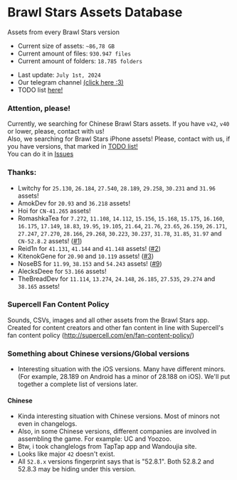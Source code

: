 # Brawl Stars Assets Database
Assets from every Brawl Stars version

* Current size of assets: `~86,78 GB`
* Current amount of files: `930.947 files` 
* Current amount of folders: `18.785 folders` 
<!--
holy shit why so many
-->
* Last update: `July 1st, 2024`
* Our telegram channel [(click here :3)](https://t.me/bsdatabase)
* TODO list [here!](./TODO.md)

### Attention, please!
Currently, we searching for Chinese Brawl Stars assets. If you have `v42`, `v40` or lower, please, contact with us!<br>
Also, we searching for Brawl Stars iPhone assets! Please, contact with us, if you have versions, that marked in [TODO list!](./TODO.md)<br>
You can do it in [Issues](https://github.com/tailsjs/brawl-stars-assets/issues/)

### Thanks:
* Lwitchy for `25.130`, `26.184`, `27.540`, `28.189`, `29.258`, `30.231` and `31.96` assets!
* AmokDev for `20.93` and `36.218` assets!
* Hoi for `CN-41.265` assets!
* RomashkaTea for `7.272`, `11.108`, `14.112`, `15.156`, `15.168`, `15.175`, `16.160`, `16.175`, `17.149`, `18.83`, `19.95`, `19.105`, `21.64`, `21.76`, `23.65`, `26.159`, `26.171`, `27.247`, `27.270`, `28.166`, `29.268`, `30.223`, `30.237`, `31.78`, `31.85`, `31.97` and `CN-52.8.2` assets! ([#1](https://github.com/tailsjs/brawl-stars-assets/issues/1))
* Reid1n for `41.131`, `41.144` and `41.148` assets! ([#2](https://github.com/tailsjs/brawl-stars-assets/issues/2))
* KitenokGene for `20.90` and `10.119` assets! ([#3](https://github.com/tailsjs/brawl-stars-assets/issues/3))
* NoseBS for `11.99`, `38.153` and `54.243` assets! ([#9](https://github.com/tailsjs/brawl-stars-assets/issues/9))
* AlecksDeee for `53.166` assets!
* TheBreadDev for `11.114`, `13.274`, `24.148`, `26.185`, `27.535`, `29.274` and `38.165` assets!

### Supercell Fan Content Policy
Sounds, CSVs, images and all other assets from the Brawl Stars app. Created for content creators and other fan content in line with Supercell's fan content policy (http://supercell.com/en/fan-content-policy/)



### Something about Chinese versions/Global versions
* Interesting situation with the iOS versions. Many have different minors. (For example, 28.189 on Android has a minor of 28.188 on iOS). We'll put together a complete list of versions later.
#### Chinese
* Kinda interesting situation with Chinese versions. Most of minors not even in changelogs.
* Also, in some Chinese versions, different companies are involved in assembling the game. For example: UC and Yoozoo.
* Btw, i took changlelogs from TapTap app and Wandoujia site.
* Looks like major `42` doesn't exist.
* All `52.8.x` versions fingerprint says that is "52.8.1". Both 52.8.2 and 52.8.3 may be hiding under this version. 